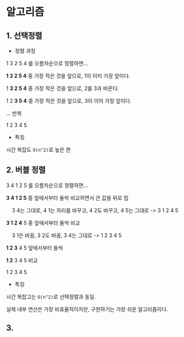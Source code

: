 # 알고리즘

## 1. 선택정렬

- 정렬 과정

1 3 2 5 4 를 오름차순으로 정렬하면...

**1 3 2 5 4** 중 가장 작은 것을 앞으로, 1이 이미 가장 앞이다.

1 **3 2 5 4** 중 가장 작은 것을 앞으로, 2를 3과 바꾼다.

1 2 **3 5 4** 중 가장 작은 것을 앞으로, 3이 이미 가장 앞이다.

... 반복

1 2 3 4 5

- 특징

시간 복잡도 `O(n^2)`로 높은 편



## 2. 버블 정렬

3 4 1 2 5 를 오름차순으로 정렬하면...

**3 4 1 2 5** 중 앞에서부터 둘씩 비교하면서 큰 값을 뒤로 밈

    3 4는 그대로, 4 1는 자리를 바꾸고, 4 2도 바꾸고, 4 5는 그대로 -> 3 1 2 4 5

**3 1 2 4** 5 중 앞에서부터 둘씩 비교

    3 1은 바꿈, 3 2도 바꿈, 3 4는 그대로 -> 1 2 3 4 5

**1 2 3** 4 5 앞에서부터 둘씩

**1 2** 3 4 5 비교

1 2 3 4 5

- 특징

시간 복잡고는 `O(n^2)`로 선택정렬과 동일.

실제 내부 연산은 가장 비효율적이지만, 구현하기는 가장 쉬운 알고리즘이다.



## 3.
